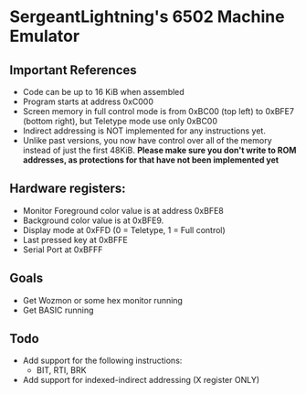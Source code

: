 # SergeantLightning's 6502 Machine Emulator

## Important References

- Code can be up to 16 KiB when assembled
- Program starts at address 0xC000
- Screen memory in full control mode is from 0xBC00 (top left) to 0xBFE7 (bottom right), but Teletype mode use only 0xBC00
- Indirect addressing is NOT implemented for any instructions yet.
- Unlike past versions, you now have control over all of the memory instead of just the first 48KiB. **Please make sure you don't write to ROM addresses, as protections for that have not been implemented yet**

## Hardware registers:

- Monitor Foreground color value is at address 0xBFE8
- Background color value is at 0xBFE9.
- Display mode at 0xFFD (0 = Teletype, 1 = Full control)
- Last pressed key at 0xBFFE
- Serial Port at 0xBFFF

## Goals

- Get Wozmon or some hex monitor running
- Get BASIC running

## Todo
- Add support for the following instructions:
	- BIT, RTI, BRK
- Add support for indexed-indirect addressing (X register ONLY)